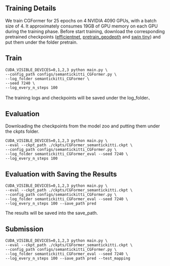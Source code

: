 ## Training Details

We train CGFormer for 25 epochs on 4 NVIDIA 4090 GPUs, with a batch size of 4. It approximately consumes 19GB of GPU memory on each GPU during the training phase. Before start training, download the corresponding pretrained checkpoints ([efficientnet](https://github.com/pkqbajng/CGFormer/releases/download/v1.0/efficientnet-b7_3rdparty_8xb32-aa_in1k_20220119-bf03951c.pth), [pretrain_geodepth](https://github.com/pkqbajng/CGFormer/releases/download/v1.0/pretrain_geodepth.pth) and [swin tiny](https://github.com/pkqbajng/CGFormer/releases/download/v1.0/swin_tiny_patch4_window7_224.pth)) and put them under the folder pretrain.

## Train

```
CUDA_VISIBLE_DEVICES=0,1,2,3 python main.py \
--config_path configs/semantickitti_CGFormer.py \
--log_folder semantickitti_CGFormer \
--seed 7240 \
--log_every_n_steps 100
```

The training logs and checkpoints will be saved under the log_folder、

## Evaluation

Downloading the checkpoints from the model zoo and putting them under the ckpts folder.

```
CUDA_VISIBLE_DEVICES=0,1,2,3 python main.py \
--eval --ckpt_path ./ckpts/CGFormer_semantickitti.ckpt \
--config_path configs/semantickitti_CGFormer.py \
--log_folder semantickitti_CGFormer_eval --seed 7240 \
--log_every_n_steps 100
```

## Evaluation with Saving the Results

```
CUDA_VISIBLE_DEVICES=0,1,2,3 python main.py \
--eval --ckpt_path ./ckpts/CGFormer_semantickitti.ckpt \
--config_path configs/semantickitti_CGFormer.py \
--log_folder semantickitti_CGFormer_eval --seed 7240 \
--log_every_n_steps 100 --save_path pred
```

The results will be saved into the save_path.

## Submission

```
CUDA_VISIBLE_DEVICES=0,1,2,3 python main.py \
--eval --ckpt_path ./ckpts/CGFormer_semantickitti.ckpt \
--config_path configs/semantickitti_CGFormer.py \
--log_folder semantickitti_CGFormer_eval --seed 7240 \
--log_every_n_steps 100 --save_path pred --test_mapping
```
